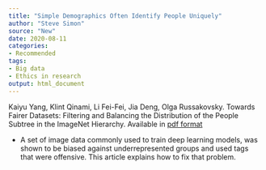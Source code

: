 ```yaml
---
title: "Simple Demographics Often Identify People Uniquely"
author: "Steve Simon"
source: "New"
date: 2020-08-11
categories:
- Recommended
tags:
- Big data
- Ethics in research
output: html_document
---
```


Kaiyu Yang, Klint Qinami, Li Fei-Fei, Jia Deng, Olga Russakovsky. Towards Fairer Datasets: Filtering and Balancing the Distribution of the People Subtree in the ImageNet Hierarchy. Available in [pdf format](https://dataprivacylab.org/projects/identifiability/paper1.pdf)

<!---More--->

+ A set of image data commonly used to train deep learning models, was shown to be biased against underrepresented groups and used tags that were offensive. This article explains how to fix that problem.